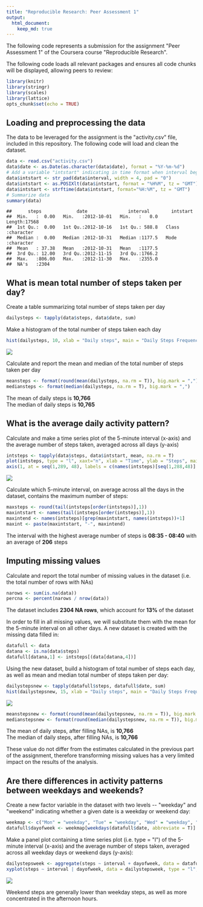 ```yaml
---
title: "Reproducible Research: Peer Assessment 1"
output: 
  html_document:
    keep_md: true
---
```


The following code represents a submission for the assignment "Peer Assessment 1" of the Coursera course "Reproducible Research".

The following code loads all relevant packages and ensures all code chunks will be displayed, allowing peers to review:


```r
library(knitr)
library(stringr)
library(scales)
library(lattice)
opts_chunk$set(echo = TRUE)
```

## Loading and preprocessing the data

The data to be leveraged for the assignment is the "activity.csv" file, included in this repository. The following code will load and clean the dataset.


```r
data <- read.csv("activity.csv")
data$date <- as.Date(as.character(data$date), format = "%Y-%m-%d")
# Add a variable "intstart" indicating in time format when interval begins
data$intstart <- str_pad(data$interval, width = 4, pad = "0")
data$intstart <- as.POSIXlt(data$intstart, format = "%H%M", tz = "GMT") 
data$intstart <- strftime(data$intstart, format="%H:%M", tz = "GMT")
# Summarize data
summary(data)
```

```
##      steps             date               interval        intstart        
##  Min.   :  0.00   Min.   :2012-10-01   Min.   :   0.0   Length:17568      
##  1st Qu.:  0.00   1st Qu.:2012-10-16   1st Qu.: 588.8   Class :character  
##  Median :  0.00   Median :2012-10-31   Median :1177.5   Mode  :character  
##  Mean   : 37.38   Mean   :2012-10-31   Mean   :1177.5                     
##  3rd Qu.: 12.00   3rd Qu.:2012-11-15   3rd Qu.:1766.2                     
##  Max.   :806.00   Max.   :2012-11-30   Max.   :2355.0                     
##  NA's   :2304
```

## What is mean total number of steps taken per day?

Create a table summarizing total number of steps taken per day


```r
dailysteps <- tapply(data$steps, data$date, sum)
```

Make a histogram of the total number of steps taken each day


```r
hist(dailysteps, 10, xlab = "Daily steps", main = "Daily Steps Frequency")
```

![](PA1_template_files/figure-html/unnamed-chunk-2-1.png)<!-- -->

Calculate and report the mean and median of the total number of steps taken per day


```r
meansteps <- format(round(mean(dailysteps, na.rm = T)), big.mark = ",")
mediansteps <- format(median(dailysteps, na.rm = T), big.mark = ",")
```

The mean of daily steps is **10,766**  
The median of daily steps is **10,765**

## What is the average daily activity pattern?

Calculate and make a time series plot of the 5-minute interval (x-axis) and the average number of steps taken, averaged across all days (y-axis)


```r
intsteps <- tapply(data$steps, data$intstart, mean, na.rm = T)
plot(intsteps, type = "l", xaxt="n", xlab = "Time", ylab = "Steps", main = "Average steps by time of day")
axis(1, at = seq(1,289, 48), labels = c(names(intsteps)[seq(1,288,48)],"00:00"))
```

![](PA1_template_files/figure-html/unnamed-chunk-4-1.png)<!-- -->

Calculate which 5-minute interval, on average across all the days in the dataset, contains the maximum number of steps:


```r
maxsteps <- round(tail(intsteps[order(intsteps)],1))
maxintstart <- names(tail(intsteps[order(intsteps)],1))
maxintend <- names(intsteps)[grep(maxintstart, names(intsteps))+1]
maxint <- paste(maxintstart, "-", maxintend)
```
The interval with the highest average number of steps is **08:35 - 08:40** with an average of **206** steps

## Imputing missing values

Calculate and report the total number of missing values in the dataset (i.e. the total number of rows with NAs)


```r
narows <- sum(is.na(data))
percna <- percent(narows / nrow(data))
```

The dataset includes **2304 NA rows**, which account for **13%** of the dataset

In order to fill in all missing values, we will substitute them with the mean for the 5-minute interval on all other days. A new dataset is created with the missing data filled in:


```r
datafull <- data
datana <- is.na(data$steps)
datafull[datana,1] <- intsteps[(data[datana,4])]
```
Using the new dataset, build a histogram of total number of steps each day, as well as mean and median total number of steps taken per day:


```r
dailystepsnew <- tapply(datafull$steps, datafull$date, sum)
hist(dailystepsnew, 15, xlab = "Daily steps", main = "Daily Steps Frequency (No NAs)")
```

![](PA1_template_files/figure-html/unnamed-chunk-8-1.png)<!-- -->

```r
meanstepsnew <- format(round(mean(dailystepsnew, na.rm = T)), big.mark = ",")
medianstepsnew <- format(round(median(dailystepsnew, na.rm = T)), big.mark = ",")
```
The mean of daily steps, after filling NAs, is **10,766**  
The median of daily steps, after filling NAs, is **10,766**

These value do not differ from the estimates calculated in the previous part of the assignment, therefore transforming missing values has a very limited impact on the results of the analysis.

## Are there differences in activity patterns between weekdays and weekends?

Create a new factor variable in the dataset with two levels -- "weekday" and "weekend" indicating whether a given date is a weekday or weekend day:


```r
weekmap <- c("Mon" = "weekday", "Tue" = "weekday", "Wed" = "weekday", "Thu" = "weekday", "Fri" = "weekday", "Sat" = "weekend","Sun" = "weekend")
datafull$dayofweek <- weekmap[weekdays(datafull$date, abbreviate = T)]
```


Make a panel plot containing a time series plot (i.e. type = "l") of the 5-minute interval (x-axis) and the average number of steps taken, averaged across all weekday days or weekend days (y-axis):


```r
dailystepsweek <- aggregate(steps ~ interval + dayofweek, data = datafull, FUN = mean)
xyplot(steps ~ interval | dayofweek, data = dailystepsweek, type = "l", layout = c(1, 2), xlab = "Interval", ylab = "Steps", main = "Average steps on weekend and weekday", scales = list(x = list(at = quantile(dailystepsweek$interval), labels = c("00:00", "06:00", "12:00", "18:00", "00:00"))))
```

![](PA1_template_files/figure-html/unnamed-chunk-10-1.png)<!-- -->

Weekend steps are generally lower than weekday steps, as well as more concentrated in the afternoon hours.
